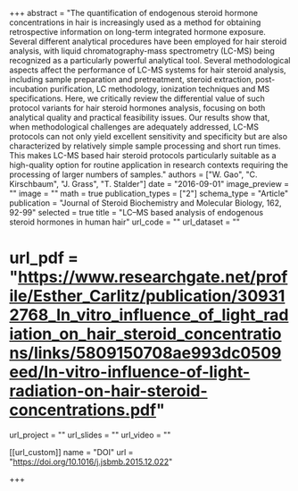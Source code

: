 +++
abstract = "The quantification of endogenous steroid hormone concentrations in hair is increasingly used as a method for obtaining retrospective information on long-term integrated hormone exposure. Several different analytical procedures have been employed for hair steroid analysis, with liquid chromatography-mass spectrometry (LC-MS) being recognized as a particularly powerful analytical tool. Several methodological aspects affect the performance of LC-MS systems for hair steroid analysis, including sample preparation and pretreatment, steroid extraction, post-incubation purification, LC methodology, ionization techniques and MS specifications. Here, we critically review the differential value of such protocol variants for hair steroid hormones analysis, focusing on both analytical quality and practical feasibility issues. Our results show that, when methodological challenges are adequately addressed, LC-MS protocols can not only yield excellent sensitivity and specificity but are also characterized by relatively simple sample processing and short run times. This makes LC-MS based hair steroid protocols particularly suitable as a high-quality option for routine application in research contexts requiring the processing of larger numbers of samples."
authors = ["W. Gao", "C. Kirschbaum", "J. Grass", "T. Stalder"]
date = "2016-09-01"
image_preview = ""
image = ""
math = true
publication_types = ["2"]
schema_type = "Article"
publication = "Journal of Steroid Biochemistry and Molecular Biology, 162, 92-99"
selected = true
title = "LC–MS based analysis of endogenous steroid hormones in human hair"
url_code = ""
url_dataset = ""
# url_pdf = "https://www.researchgate.net/profile/Esther_Carlitz/publication/309312768_In_vitro_influence_of_light_radiation_on_hair_steroid_concentrations/links/5809150708ae993dc0509eed/In-vitro-influence-of-light-radiation-on-hair-steroid-concentrations.pdf"
url_project = ""
url_slides = ""
url_video = ""

[[url_custom]]
name = "DOI"
url = "https://doi.org/10.1016/j.jsbmb.2015.12.022"

+++
